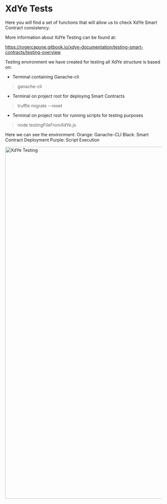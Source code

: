 # XdYe Tests

Here you will find a set of functions that will allow us to check XdYe Smart Contract consistency.

More information about XdYe Testing can be found at: 

https://rogercapone.gitbook.io/xdye-documentation/testing-smart-contracts/testing-overview

Testing environment we have created for testing all XdYe structure is based on:

* Terminal containing Ganache-cli
> ganache-cli

* Terminal on project root for deploying Smart Contracts
> truffle migrate --reset

* Terminal on project root for running scripts for testing purposes
> node testingFileFromXdYe.js

Here we can see the environment:
Orange: Ganache-CLI
Black: Smart Contract Deployment
Purple: Script Execution


<img width="1133" alt="XdYe Testing" src="https://user-images.githubusercontent.com/60660530/203542499-083b9d12-49ac-416f-8afb-17e5bd3658ad.png">

